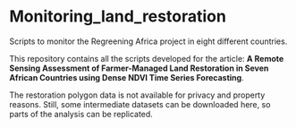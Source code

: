 # Monitoring_land_restoration

Scripts to monitor the Regreening Africa project in eight different countries.

This repository contains all the scripts developed for the article: **A Remote Sensing Assessment of Farmer-Managed Land Restoration in Seven African Countries using Dense NDVI Time Series Forecasting**.

The restoration polygon data is not available for privacy and property reasons. Still, some intermediate datasets can be downloaded here, so parts of the analysis can be replicated.
